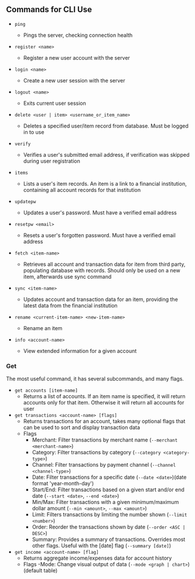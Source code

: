 ## Commands for CLI Use

- `ping`
    - Pings the server, checking connection health

- `register <name>`
     - Register a new user account with the server

- `login <name>`
    - Create a new user session with the server

- `logout <name>`
    - Exits current user session

- `delete <user | item> <username_or_item_name>`
    - Deletes a specified user/item record from database. Must be logged in to use

- `verify`
    - Verifies a user's submitted email address, if verification was skipped during user registration 

- `items` 
    - Lists a user's item records. An item is a link to a financial institution, containing all account records for that institution

- `updatepw`
    - Updates a user's password. Must have a verified email address

- `resetpw <email>`
    - Resets a user's forgotten password. Must have a verified email address

- `fetch <item-name>`
    - Retrieves all account and transaction data for item from third party, populating database with records. Should only be used on a new item, afterwards use sync command

- `sync <item-name>`
    - Updates account and transaction data for an item, providing the latest data from the financial institution

- `rename <current-item-name> <new-item-name>`
    - Rename an item 

- `info <account-name>`
    - View extended information for a given account

### Get

The most useful command, it has several subcommands, and many flags.
- `get accounts [item-name]`
    - Returns a list of accounts. If an item name is specified, it will return accounts only for that item. Otherwise it will return all accounts for user
- `get transactions <account-name> [flags]`
    - Returns transactions for an account, takes many optional flags that can be used to sort and display transaction data
    - Flags
        - Merchant: Filter transactions by merchant name (`--merchant <merchant-name>`)
        - Category: Filter transactions by category (`--category <category-type>`)
        - Channel: Filter transactions by payment channel (`--channel <channel-type>`)
        - Date: Filter transactions for a specific date (`--date <date>`)(date format 'year-month-day')
        - Start/End: Filter transactions based on a given start and/or end date (`--start <date>`, `--end <date>`)
        - Min/Max: Filter transactions with a given minimum/maximum dollar amount (`--min <amount>`, `--max <amount>`)
        - Limit: Filters transactions by limiting the number shown (`--limit <number>`)
        - Order: Reorder the transactions shown by date (`--order <ASC | DESC>`)
        - Summary: Provides a summary of transactions. Overrides most other flags. Useful with the [date] flag (`--summary [date]`)
- `get income <account-name> [flag]`
    - Returns aggregate income/expenses data for account history
    - Flags
        -Mode: Change visual output of data (`--mode <graph | chart>`)(default table)